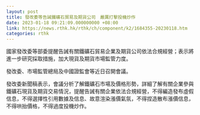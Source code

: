 ```yaml
---
layout: post
title: 發改委等告誡鐵礦石貿易及期貨公司　嚴厲打擊投機炒作
date: 2023-01-18 09:21:09.000000000 +08:00
link: https://news.rthk.hk/rthk/ch/component/k2/1684355-20230118.htm
categories: rthk
---
```


國家發改委等部委提醒告誡有關鐵礦石貿易企業及期貨公司依法合規經營；表示將進一步研究採取措施，加大現貨及期貨市場監管力度。

發改委、市場監管總局及中國證監會等近日召開會議。

發改委新聞稿表示，會議分析了解鐵礦石市場及價格形勢，詳細了解有關企業參與鐵礦石現貨及期貨交易情況，提醒告誡有關企業依法合規經營，不得編造發布虛假信息，不得選擇性引用數據及信息、故意渲染漲價氣氛，不得捏造散布漲價信息，不得哄抬價格，不得過度投機炒作。
